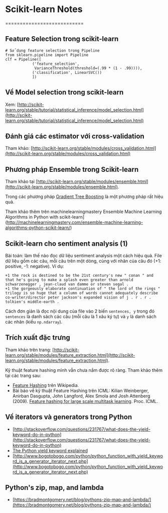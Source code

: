 # Scikit-learn Notes
===========================

## Feature Selection trong scikit-learn

```
# Sử dụng feature selection trong Pipeline
from sklearn.pipeline import Pipeline
clf = Pipeline([
            ('feature_selection',
             VarianceThreshold(threshold=(.99 * (1 - .99)))),
            ('classification', LinearSVC())
            ])
```

## Về Model selection trong scikit-learn

Xem: [http://scikit-learn.org/stable/tutorial/statistical_inference/model_selection.html](http://scikit-learn.org/stable/tutorial/statistical_inference/model_selection.html)

## Đánh giá các estimator với cross-validation

Tham khảo: [http://scikit-learn.org/stable/modules/cross_validation.html](http://scikit-learn.org/stable/modules/cross_validation.html)

## Phương pháp Ensemble trong Scikit-learn

Tham khảo tại [http://scikit-learn.org/stable/modules/ensemble.html](http://scikit-learn.org/stable/modules/ensemble.html).

Trong các phương pháp [Gradient Tree Boosting](https://en.wikipedia.org/wiki/Gradient_boosting) là một phương pháp rất hiệu quả.

Tham khảo thêm trên machinelearningmastery Ensemble Machine Learning Algorithms in Python with scikit-learn](http://machinelearningmastery.com/ensemble-machine-learning-algorithms-python-scikit-learn/)

## Scikit-learn cho sentiment analysis (1)

Bài toán: làm thế nào đọc dữ liệu sentiment analysis một cách hiệu quả. File dữ liệu gồm các câu, mỗi câu trên một dòng, cùng với nhãn của câu đó (+1: positive, -1: negative). Ví dụ:

```
+1 the rock is destined to be the 21st century's new " conan " and that he's going to make a splash even greater than arnold schwarzenegger , jean-claud van damme or steven segal . 
+1 the gorgeously elaborate continuation of " the lord of the rings " trilogy is so huge that a column of words cannot adequately describe co-writer/director peter jackson's expanded vision of j . r . r . tolkien's middle-earth .
```

Cách đơn giản là đọc nội dung của file vào 2 biến ```sentences, y``` trong đó ```sentences``` là danh sách các câu (mỗi câu là 1 xâu ký tự) và ```y``` là danh sách các nhãn (kiểu ```np.ndarray```).

## Trích xuất đặc trưng

Tham khảo trên trang: [http://scikit-learn.org/stable/modules/feature_extraction.html](http://scikit-learn.org/stable/modules/feature_extraction.html).

Kỹ thuật feature hashing mình vẫn chưa nắm được rõ ràng. Tham khảo thêm tại các trang sau:
- [Feature Hashing](https://en.wikipedia.org/wiki/Feature_hashing) trên Wikipedia.
- Bài báo về kỹ thuật Feature Hashing trên ICML: Kilian Weinberger, Anirban Dasgupta, John Langford, Alex Smola and Josh Attenberg (2009). [Feature hashing for large scale multitask learning](http://alex.smola.org/papers/2009/Weinbergeretal09.pdf). Proc. ICML.

## Về iterators và generators trong Python

- [http://stackoverflow.com/questions/231767/what-does-the-yield-keyword-do-in-python](http://stackoverflow.com/questions/231767/what-does-the-yield-keyword-do-in-python)
- [The Python yield keyword explained](http://pythontips.com/2013/09/29/the-python-yield-keyword-explained/)
- [http://www.bogotobogo.com/python/python_function_with_yield_keyword_is_a_generator_iterator_next.php](http://www.bogotobogo.com/python/python_function_with_yield_keyword_is_a_generator_iterator_next.php)

## Python's zip, map, and lambda

- [https://bradmontgomery.net/blog/pythons-zip-map-and-lambda/](https://bradmontgomery.net/blog/pythons-zip-map-and-lambda/)

